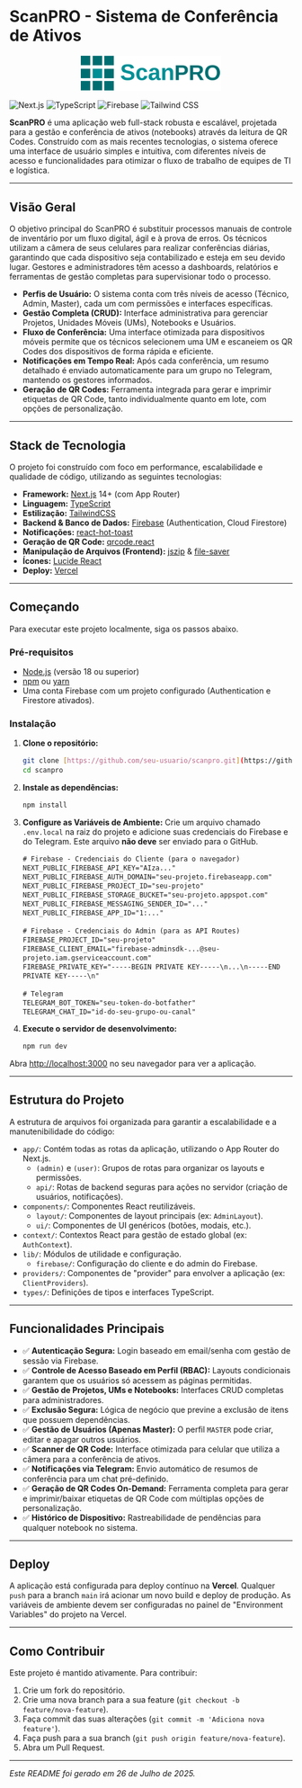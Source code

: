 # ScanPRO - Sistema de Conferência de Ativos

<p align="center">
  <img src="public/Logo.svg" alt="ScanPRO Logo" width="250"/>
</p>

<p>
  <img src="https://img.shields.io/badge/framework-Next.js-black?logo=next.js" alt="Next.js">
  <img src="https://img.shields.io/badge/linguagem-Typescript-blue?logo=typescript&logoColor=white" alt="TypeScript">
  <img src="https://img.shields.io/badge/backend-Firebase-orange?logo=firebase" alt="Firebase">
  <img src="https://img.shields.io/badge/estilo-Tailwind%20CSS-blue?logo=tailwind-css" alt="Tailwind CSS">
</p>

**ScanPRO** é uma aplicação web full-stack robusta e escalável, projetada para a gestão e conferência de ativos (notebooks) através da leitura de QR Codes. Construído com as mais recentes tecnologias, o sistema oferece uma interface de usuário simples e intuitiva, com diferentes níveis de acesso e funcionalidades para otimizar o fluxo de trabalho de equipes de TI e logística.

---

## Visão Geral

O objetivo principal do ScanPRO é substituir processos manuais de controle de inventário por um fluxo digital, ágil e à prova de erros. Os técnicos utilizam a câmera de seus celulares para realizar conferências diárias, garantindo que cada dispositivo seja contabilizado e esteja em seu devido lugar. Gestores e administradores têm acesso a dashboards, relatórios e ferramentas de gestão completas para supervisionar todo o processo.

- **Perfis de Usuário:** O sistema conta com três níveis de acesso (Técnico, Admin, Master), cada um com permissões e interfaces específicas.
- **Gestão Completa (CRUD):** Interface administrativa para gerenciar Projetos, Unidades Móveis (UMs), Notebooks e Usuários.
- **Fluxo de Conferência:** Uma interface otimizada para dispositivos móveis permite que os técnicos selecionem uma UM e escaneiem os QR Codes dos dispositivos de forma rápida e eficiente.
- **Notificações em Tempo Real:** Após cada conferência, um resumo detalhado é enviado automaticamente para um grupo no Telegram, mantendo os gestores informados.
- **Geração de QR Codes:** Ferramenta integrada para gerar e imprimir etiquetas de QR Code, tanto individualmente quanto em lote, com opções de personalização.

---

## Stack de Tecnologia

O projeto foi construído com foco em performance, escalabilidade e qualidade de código, utilizando as seguintes tecnologias:

- **Framework:** [Next.js](https://nextjs.org/) 14+ (com App Router)
- **Linguagem:** [TypeScript](https://www.typescriptlang.org/)
- **Estilização:** [TailwindCSS](https://tailwindcss.com/)
- **Backend & Banco de Dados:** [Firebase](https://firebase.google.com/) (Authentication, Cloud Firestore)
- **Notificações:** [react-hot-toast](https://react-hot-toast.com/)
- **Geração de QR Code:** [qrcode.react](https://github.com/zpao/qrcode.react)
- **Manipulação de Arquivos (Frontend):** [jszip](https://stuk.github.io/jszip/) & [file-saver](https://github.com/eligrey/FileSaver.js/)
- **Ícones:** [Lucide React](https://lucide.dev/)
- **Deploy:** [Vercel](https://vercel.com/)

---

## Começando

Para executar este projeto localmente, siga os passos abaixo.

### Pré-requisitos

- [Node.js](https://nodejs.org/) (versão 18 ou superior)
- [npm](https://www.npmjs.com/) ou [yarn](https://yarnpkg.com/)
- Uma conta Firebase com um projeto configurado (Authentication e Firestore ativados).

### Instalação

1.  **Clone o repositório:**

    ```bash
    git clone [https://github.com/seu-usuario/scanpro.git](https://github.com/seu-usuario/scanpro.git)
    cd scanpro
    ```

2.  **Instale as dependências:**

    ```bash
    npm install
    ```

3.  **Configure as Variáveis de Ambiente:**
    Crie um arquivo chamado `.env.local` na raiz do projeto e adicione suas credenciais do Firebase e do Telegram. Este arquivo **não deve** ser enviado para o GitHub.

    ```env
    # Firebase - Credenciais do Cliente (para o navegador)
    NEXT_PUBLIC_FIREBASE_API_KEY="AIza..."
    NEXT_PUBLIC_FIREBASE_AUTH_DOMAIN="seu-projeto.firebaseapp.com"
    NEXT_PUBLIC_FIREBASE_PROJECT_ID="seu-projeto"
    NEXT_PUBLIC_FIREBASE_STORAGE_BUCKET="seu-projeto.appspot.com"
    NEXT_PUBLIC_FIREBASE_MESSAGING_SENDER_ID="..."
    NEXT_PUBLIC_FIREBASE_APP_ID="1:..."

    # Firebase - Credenciais do Admin (para as API Routes)
    FIREBASE_PROJECT_ID="seu-projeto"
    FIREBASE_CLIENT_EMAIL="firebase-adminsdk-...@seu-projeto.iam.gserviceaccount.com"
    FIREBASE_PRIVATE_KEY="-----BEGIN PRIVATE KEY-----\n...\n-----END PRIVATE KEY-----\n"

    # Telegram
    TELEGRAM_BOT_TOKEN="seu-token-do-botfather"
    TELEGRAM_CHAT_ID="id-do-seu-grupo-ou-canal"
    ```

4.  **Execute o servidor de desenvolvimento:**
    ```bash
    npm run dev
    ```

Abra [http://localhost:3000](http://localhost:3000) no seu navegador para ver a aplicação.

---

## Estrutura do Projeto

A estrutura de arquivos foi organizada para garantir a escalabilidade e a manutenibilidade do código:

- `app/`: Contém todas as rotas da aplicação, utilizando o App Router do Next.js.
  - `(admin)` e `(user)`: Grupos de rotas para organizar os layouts e permissões.
  - `api/`: Rotas de backend seguras para ações no servidor (criação de usuários, notificações).
- `components/`: Componentes React reutilizáveis.
  - `layout/`: Componentes de layout principais (ex: `AdminLayout`).
  - `ui/`: Componentes de UI genéricos (botões, modais, etc.).
- `context/`: Contextos React para gestão de estado global (ex: `AuthContext`).
- `lib/`: Módulos de utilidade e configuração.
  - `firebase/`: Configuração do cliente e do admin do Firebase.
- `providers/`: Componentes de "provider" para envolver a aplicação (ex: `ClientProviders`).
- `types/`: Definições de tipos e interfaces TypeScript.

---

## Funcionalidades Principais

- ✅ **Autenticação Segura:** Login baseado em email/senha com gestão de sessão via Firebase.
- ✅ **Controle de Acesso Baseado em Perfil (RBAC):** Layouts condicionais garantem que os usuários só acessem as páginas permitidas.
- ✅ **Gestão de Projetos, UMs e Notebooks:** Interfaces CRUD completas para administradores.
- ✅ **Exclusão Segura:** Lógica de negócio que previne a exclusão de itens que possuem dependências.
- ✅ **Gestão de Usuários (Apenas Master):** O perfil `MASTER` pode criar, editar e apagar outros usuários.
- ✅ **Scanner de QR Code:** Interface otimizada para celular que utiliza a câmera para a conferência de ativos.
- ✅ **Notificações via Telegram:** Envio automático de resumos de conferência para um chat pré-definido.
- ✅ **Geração de QR Codes On-Demand:** Ferramenta completa para gerar e imprimir/baixar etiquetas de QR Code com múltiplas opções de personalização.
- ✅ **Histórico de Dispositivo:** Rastreabilidade de pendências para qualquer notebook no sistema.

---

## Deploy

A aplicação está configurada para deploy contínuo na **Vercel**. Qualquer `push` para a branch `main` irá acionar um novo build e deploy de produção. As variáveis de ambiente devem ser configuradas no painel de "Environment Variables" do projeto na Vercel.

---

## Como Contribuir

Este projeto é mantido ativamente. Para contribuir:

1.  Crie um fork do repositório.
2.  Crie uma nova branch para a sua feature (`git checkout -b feature/nova-feature`).
3.  Faça commit das suas alterações (`git commit -m 'Adiciona nova feature'`).
4.  Faça push para a sua branch (`git push origin feature/nova-feature`).
5.  Abra um Pull Request.

---

_Este README foi gerado em 26 de Julho de 2025._
